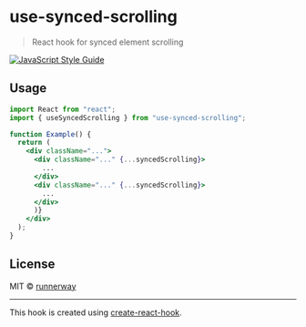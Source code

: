 # use-synced-scrolling

> React hook for synced element scrolling

[![JavaScript Style Guide](https://img.shields.io/badge/code_style-standard-brightgreen.svg)](https://standardjs.com)

## Usage

```jsx
import React from "react";
import { useSyncedScrolling } from "use-synced-scrolling";

function Example() {
  return (
    <div className="...">
      <div className="..." {...syncedScrolling}>
        ...
      </div>
      <div className="..." {...syncedScrolling}>
        ...
      </div>
      )}
    </div>
  );
}
```

## License

MIT © [runnerway](https://github.com/runnerway)

---

This hook is created using [create-react-hook](https://github.com/hermanya/create-react-hook).
